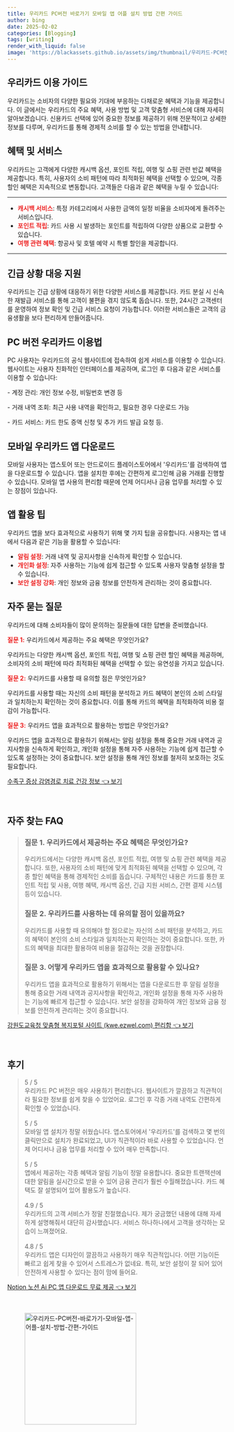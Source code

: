 ```yaml
---
title: 우리카드 PC버전 바로가기 모바일 앱 어플 설치 방법 간편 가이드
author: bing
date: 2025-02-02
categories: [Blogging]
tags: [writing]
render_with_liquid: false
image: 'https://blackassets.github.io/assets/img/thumbnail/우리카드-PC버전-바로가기-모바일-앱-어플-설치-방법-간편-가이드.webp'
---
```



<h2 id='우리카드 이용 가이드'>우리카드 이용 가이드</h2>

<p>우리카드는 소비자의 다양한 필요와 기대에 부응하는 다채로운 혜택과 기능을 제공합니다. 이 글에서는 우리카드의 주요 혜택, 사용 방법 및 고객 맞춤형 서비스에 대해 자세히 알아보겠습니다. 신용카드 선택에 있어 중요한 정보를 제공하기 위해 전문적이고 상세한 정보를 다루며, 우리카드를 통해 경제적 소비를 할 수 있는 방법을 안내합니다.</p>

<h2 id='혜택 및 서비스'>혜택 및 서비스</h2>

<p>우리카드는 고객에게 다양한 캐시백 옵션, 포인트 적립, 여행 및 쇼핑 관련 반값 혜택을 제공합니다. 특히, 사용자의 소비 패턴에 따라 최적화된 혜택을 선택할 수 있으며, 각종 할인 혜택은 지속적으로 변동합니다. 고객들은 다음과 같은 혜택을 누릴 수 있습니다:</p>

<hr />

<ul>
    <li><b><span style="color: #ee2323;">캐시백 서비스</span></b>: 특정 카테고리에서 사용한 금액의 일정 비율을 소비자에게 돌려주는 서비스입니다.</li>
    <li><b><span style="color: #ee2323;">포인트 적립</span></b>: 카드 사용 시 발생하는 포인트를 적립하여 다양한 상품으로 교환할 수 있습니다.</li>
    <li><b><span style="color: #ee2323;">여행 관련 혜택</span></b>: 항공사 및 호텔 예약 시 특별 할인을 제공합니다.</li>
</ul>

<hr />

<h2 id='긴급 상황 대응 지원'>긴급 상황 대응 지원</h2>

<p>우리카드는 긴급 상황에 대응하기 위한 다양한 서비스를 제공합니다. 카드 분실 시 신속한 재발급 서비스를 통해 고객이 불편을 겪지 않도록 돕습니다. 또한, 24시간 고객센터를 운영하여 정보 확인 및 긴급 서비스 요청이 가능합니다. 이러한 서비스들은 고객의 금융생활을 보다 편리하게 만들어줍니다.</p>

<h2 id='PC 버전 우리카드 이용법'>PC 버전 우리카드 이용법</h2>

<p>PC 사용자는 우리카드의 공식 웹사이트에 접속하여 쉽게 서비스를 이용할 수 있습니다. 웹사이트는 사용자 친화적인 인터페이스를 제공하며, 로그인 후 다음과 같은 서비스를 이용할 수 있습니다:</p>

<p>- 계정 관리: 개인 정보 수정, 비밀번호 변경 등</p>

<p>- 거래 내역 조회: 최근 사용 내역을 확인하고, 필요한 경우 다운로드 가능</p>

<p>- 카드 서비스: 카드 한도 증액 신청 및 추가 카드 발급 요청 등.</p>

<h2 id='모바일 우리카드 앱 다운로드'>모바일 우리카드 앱 다운로드</h2>

<p>모바일 사용자는 앱스토어 또는 안드로이드 플레이스토어에서 '우리카드'를 검색하여 앱을 다운로드할 수 있습니다. 앱을 설치한 후에는 간편하게 로그인해 금융 거래를 진행할 수 있습니다. 모바일 앱 사용의 편리함 때문에 언제 어디서나 금융 업무를 처리할 수 있는 장점이 있습니다.</p>

<h2 id='앱 활용 팁'>앱 활용 팁</h2>

<p>우리카드 앱을 보다 효과적으로 사용하기 위해 몇 가지 팁을 공유합니다. 사용자는 앱 내에서 다음과 같은 기능을 활용할 수 있습니다:</p>

<ul>
    <li><b><span style="color: #ee2323;">알림 설정</span></b>: 거래 내역 및 공지사항을 신속하게 확인할 수 있습니다.</li>
    <li><b><span style="color: #ee2323;">개인화 설정</span></b>: 자주 사용하는 기능에 쉽게 접근할 수 있도록 사용자 맞춤형 설정을 할 수 있습니다.</li>
    <li><b><span style="color: #ee2323;">보안 설정 강화</span></b>: 개인 정보와 금융 정보를 안전하게 관리하는 것이 중요합니다.</li>
</ul>

<h2 id='자주 묻는 질문'>자주 묻는 질문</h2>

<p>우리카드에 대해 소비자들이 많이 문의하는 질문들에 대한 답변을 준비했습니다.</p>

<p><b><span style="color: #ee2323;">질문 1:</span></b> 우리카드에서 제공하는 주요 혜택은 무엇인가요?</p>

<p>우리카드는 다양한 캐시백 옵션, 포인트 적립, 여행 및 쇼핑 관련 할인 혜택을 제공하며, 소비자의 소비 패턴에 따라 최적화된 혜택을 선택할 수 있는 유연성을 가지고 있습니다.</p>

<p><b><span style="color: #ee2323;">질문 2:</span></b> 우리카드를 사용할 때 유의할 점은 무엇인가요?</p>

<p>우리카드를 사용할 때는 자신의 소비 패턴을 분석하고 카드 혜택이 본인의 소비 스타일과 일치하는지 확인하는 것이 중요합니다. 이를 통해 카드의 혜택을 최적화하여 비용 절감이 가능합니다.</p>

<p><b><span style="color: #ee2323;">질문 3:</span></b> 우리카드 앱을 효과적으로 활용하는 방법은 무엇인가요?</p>

<p>우리카드 앱을 효과적으로 활용하기 위해서는 알림 설정을 통해 중요한 거래 내역과 공지사항을 신속하게 확인하고, 개인화 설정을 통해 자주 사용하는 기능에 쉽게 접근할 수 있도록 설정하는 것이 중요합니다. 보안 설정을 통해 개인 정보를 철저히 보호하는 것도 필요합니다.</p>


<p><a class="click-button" title="수족구 증상 감염경로 치료 건강 정보" href="https://blackassets.github.io/posts/%EC%88%98%EC%A1%B1%EA%B5%AC-%EC%A6%9D%EC%83%81-%EA%B0%90%EC%97%BC%EA%B2%BD%EB%A1%9C-%EC%B9%98%EB%A3%8C-%EA%B1%B4%EA%B0%95-%EC%A0%95%EB%B3%B4/" rel="dofollow">수족구 증상 감염경로 치료 건강 정보 👈 보기</a></p><br>
<h2 id='자주_찾는_FAQ'>자주 찾는 FAQ</h2>
<div itemscope="" itemtype="https://schema.org/FAQPage"> 
<blockquote> 
<div itemscope="" itemprop="mainEntity" itemtype="https://schema.org/Question"> 
<h3 itemprop="name">질문 1. 우리카드에서 제공하는 주요 혜택은 무엇인가요?</h3> 
<div itemscope="" itemprop="acceptedAnswer" itemtype="https://schema.org/Answer"> 
<span itemprop="text"> 
<p>우리카드에서는 다양한 캐시백 옵션, 포인트 적립, 여행 및 쇼핑 관련 혜택을 제공합니다. 또한, 사용자의 소비 패턴에 맞게 최적화된 혜택을 선택할 수 있으며, 각종 할인 혜택을 통해 경제적인 소비를 돕습니다. 구체적인 내용은 카드를 통한 포인트 적립 및 사용, 여행 혜택, 캐시백 옵션, 긴급 지원 서비스, 간편 결제 시스템 등이 있습니다.</p> 
</span> 
</div> 
</div> 

<div itemscope="" itemprop="mainEntity" itemtype="https://schema.org/Question"> 
<h3 itemprop="name">질문 2. 우리카드를 사용하는 데 유의할 점이 있을까요?</h3> 
<div itemscope="" itemprop="acceptedAnswer" itemtype="https://schema.org/Answer"> 
<span itemprop="text"> 
<p>우리카드를 사용할 때 유의해야 할 점으로는 자신의 소비 패턴을 분석하고, 카드의 혜택이 본인의 소비 스타일과 일치하는지 확인하는 것이 중요합니다. 또한, 카드의 혜택을 최대한 활용하여 비용을 절감하는 것을 권장합니다.</p> 
</span> 
</div> 
</div> 

<div itemscope="" itemprop="mainEntity" itemtype="https://schema.org/Question"> 
<h3 itemprop="name">질문 3. 어떻게 우리카드 앱을 효과적으로 활용할 수 있나요?</h3> 
<div itemscope="" itemprop="acceptedAnswer" itemtype="https://schema.org/Answer"> 
<span itemprop="text"> 
<p>우리카드 앱을 효과적으로 활용하기 위해서는 앱을 다운로드한 후 알림 설정을 통해 중요한 거래 내역과 공지사항을 확인하고, 개인화 설정을 통해 자주 사용하는 기능에 빠르게 접근할 수 있습니다. 보안 설정을 강화하여 개인 정보와 금융 정보를 안전하게 관리하는 것이 중요합니다.</p> 
</span> 
</div> 
</div> 
</blockquote> 
</div>
<p><a class="click-button" title="강원도교육청 맞춤형 복지포털 사이트 (kwe.ezwel.com) 편리함" href="https://blackassets.github.io/posts/%EA%B0%95%EC%9B%90%EB%8F%84%EA%B5%90%EC%9C%A1%EC%B2%AD-%EB%A7%9E%EC%B6%A4%ED%98%95-%EB%B3%B5%EC%A7%80%ED%8F%AC%ED%84%B8-%EC%82%AC%EC%9D%B4%ED%8A%B8-(kwe.ezwel.com)-%ED%8E%B8%EB%A6%AC%ED%95%A8/" rel="dofollow">강원도교육청 맞춤형 복지포털 사이트 (kwe.ezwel.com) 편리함 👈 보기</a></p><br>
<h2 id='후기'>후기</h2>
<div itemscope itemtype="https://schema.org/Product">
  <blockquote>
  <div itemprop="review" itemscope itemtype="https://schema.org/Review">
      <div itemprop="reviewRating" itemscope itemtype="https://schema.org/Rating"> <span itemprop="ratingValue">5</span> / <span itemprop="bestRating">5</span> </div>
      <span itemprop="reviewBody">우리카드 PC 버전은 매우 사용하기 편리합니다. 웹사이트가 깔끔하고 직관적이라 필요한 정보를 쉽게 찾을 수 있었어요. 로그인 후 각종 거래 내역도 간편하게 확인할 수 있었습니다.</span>
  </div>
  <br>
  <div itemprop="review" itemscope itemtype="https://schema.org/Review">
      <div itemprop="reviewRating" itemscope itemtype="https://schema.org/Rating"> <span itemprop="ratingValue">5</span> / <span itemprop="bestRating">5</span> </div>
      <span itemprop="reviewBody">모바일 앱 설치가 정말 쉬웠습니다. 앱스토어에서 '우리카드'를 검색하고 몇 번의 클릭만으로 설치가 완료되었고, UI가 직관적이라 바로 사용할 수 있었습니다. 언제 어디서나 금융 업무를 처리할 수 있어 매우 만족합니다.</span>
  </div>
  <br>
  <div itemprop="review" itemscope itemtype="https://schema.org/Review">
      <div itemprop="reviewRating" itemscope itemtype="https://schema.org/Rating"> <span itemprop="ratingValue">5</span> / <span itemprop="bestRating">5</span> </div>
      <span itemprop="reviewBody">앱에서 제공하는 각종 혜택과 알림 기능이 정말 유용합니다. 중요한 트랜잭션에 대한 알림을 실시간으로 받을 수 있어 금융 관리가 훨씬 수월해졌습니다. 카드 혜택도 잘 설명되어 있어 활용도가 높습니다.</span>
  </div>
  <br>
  <div itemprop="review" itemscope itemtype="https://schema.org/Review">
      <div itemprop="reviewRating" itemscope itemtype="https://schema.org/Rating"> <span itemprop="ratingValue">4.9</span> / <span itemprop="bestRating">5</span> </div>
      <span itemprop="reviewBody">우리카드의 고객 서비스가 정말 친절했습니다. 제가 궁금했던 내용에 대해 자세하게 설명해줘서 대단히 감사했습니다. 서비스 하나하나에서 고객을 생각하는 모습이 느껴졌어요.</span>
  </div>
  <br>
  <div itemprop="review" itemscope itemtype="https://schema.org/Review">
      <div itemprop="reviewRating" itemscope itemtype="https://schema.org/Rating"> <span itemprop="ratingValue">4.8</span> / <span itemprop="bestRating">5</span> </div>
      <span itemprop="reviewBody">우리카드 앱은 디자인이 깔끔하고 사용하기 매우 직관적입니다. 어떤 기능이든 빠르고 쉽게 찾을 수 있어서 스트레스가 없네요. 특히, 보안 설정이 잘 되어 있어 안전하게 사용할 수 있다는 점이 맘에 들어요.</span>
  </div>
  </blockquote>
</div>
<p><a class="click-button" title="Notion 노션 Ai PC 앱 다운로드 무료 제공" href="https://blackassets.github.io/posts/Notion-%EB%85%B8%EC%85%98-Ai-PC-%EC%95%B1-%EB%8B%A4%EC%9A%B4%EB%A1%9C%EB%93%9C-%EB%AC%B4%EB%A3%8C-%EC%A0%9C%EA%B3%B5/" rel="dofollow">Notion 노션 Ai PC 앱 다운로드 무료 제공 👈 보기</a></p><br>
<figure class="image"><img src="https://blackassets.github.io/assets/img/thumbnail/우리카드-PC버전-바로가기-모바일-앱-어플-설치-방법-간편-가이드.webp" alt="우리카드-PC버전-바로가기-모바일-앱-어플-설치-방법-간편-가이드" width="256" height="256"></figure>